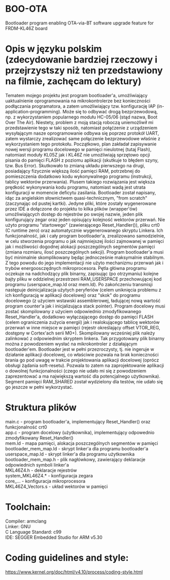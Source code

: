 # BOO-OTA
Bootloader program enabling OTA-via-BT software upgrade feature for FRDM-KL46Z board
# Opis w języku polskim (zdecydowanie bardziej rzeczowy i przejrzystszy niż ten przedstawiony na filmie, zachęcam do lektury)
Tematem mojego projektu jest program bootloader'a, umożliwiający uaktualnienie oprogramowania na mikrokontrolerze bez konieczności podłączania programatora, a zatem umożliwiający tzw. konfigurację IAP (in-application-programming). Może się to odbywać drogą bezprzewodową, np. z wykorzystaniem popularnego modułu HC-05/06 (stąd nazwa, Boot Over The Air). Niestety, problem z moją stacją roboczą uniemożliwił mi przedstawienie tego w taki sposób, natomiast połąćzenie z urządzeniem wysyłającym nasze oprogramowanie odbywa się poprzez protokół UART, zatem wystarczy zrealizować same połączenie bezprzewodowe właśnie z wykorzystaniem tego protokołu. Początkowo, plan zakładał zapisywanie nowej wersji programu docelowego w pamięci nieulotnej (tutaj Flash), natomiast moduły KL05Z jak i KL46Z nie umożliwiają sprzętowo opcji pisania do pamięci FLASH z poziomu aplikacji (skutkuje to błędem szyny, tzw. Bus Error). Skutkowało to zmianą układu pierwszego na drugi, posiadający fizycznie większą ilość pamięci RAM, potrzebnej do pomieszczenia dodatkowo kodu wykonywalnego programu (instrukcji, tablicy wektorów przerwania). Plusem takiego rozwiązania jest większa prędkość wykonywania kodu programu, natomiast wadą jest utrata konfiguracji w momencie deficytu zasilania. Bootloader został napisany, idąc za angielskim słownictwem quasi-technicznym, "from scratch" (zaczynając od pustej kartki). Jedyne pliki, które zostały wygenerowane przez IDE a dołączone do projektu to kilka plików (wrapper'ów) umożliwiających dostęp do rejestrów po swojej nazwie, jeden plik konfigurujący zegar oraz jeden opisujący kolejność wektorów przerwań. Nie użyto programu "startowego" (zawierającego Reset_Handler()), pliku crt0 (C runtime zero) oraz automatycznie wygenerowanego skryptu Linkera. Ich funkcjonalność, jak i cały program bootloader'a, zrealizowano samodzielnie, w celu stworzenia programu o jak najmniejszej ilości zajmowanej w pamięci jak i możliwości dogodnej alokacji poszczególnych segmentów pamięci (zmiana rozmiaru, ilosć poszczególnych sekcji). Program bootloader'a musi być minimalnie skomplikowany będąc jednocześnie maksymalnie stabilnym. Z tego powodu do jego implementacji nie użyto mechanizmu przerwań jak i trybów energoosczędnych mikroprocesora. Pętla główna programu oczekuje na nadchodzący plik binarny, zapisując (po otrzymaniu) kolejne bajty pliku w oddzielnej przestrzeni RAM_USERSPACE przechowującej kod programu (userspace_map.ld oraz mem.ld). Po zakończeniu transmisji następuje deinicjalizacja użytych peryferiów (celem uniknięcia problemu z ich konfiguracją w aplikacji docelowej) oraz "skok" do programu docelowego (z użyciem wstawski assemblerowej, ładującej nową wartość program counter'a jak i inicjalizująca stack pointer). Program docelowy musi zostać skompilowany z użyciem odpowiednio zmodyfikowanego Reset_Handler'a, dodatkowo wyłączającego dostęp do pamięci FLASH (celem ograniczenia zużycia energii) jak i realokującego tablicę wektorów przerwań w inne miejsce w pamięci (rejestr określający offset VTOR_REG, dostępny w Cortex'ach serii M0+). Skompilowany wcześniej plik należy zalinkować z odpowiednim skryptem linkera. Tak przygotowany plik binarny można z powodzeniem wysłać na mikrokontroler z działającym bootloader'em. Bootloader jest w pełni przezroczysty, tj. nie ingeruje w działanie aplikacji docelowej, co właściwie pozwala na brak konieczności brania go pod uwagę w trakcie projektowania aplikacji docelowej (oprócz obsługi żądania soft-resetu). Pozwala to zatem na zaprojektowanie aplikacji o dowolnej funkcjonalności (czego nie udało mi się z powodzeniem zaprezentować a ma największą wartość dla potencjalnego użytkownika). Segment pamięci RAM_SHARED został wydzielony dla testów, nie udało się go jeszcze w pełni wykorzystać.
# Struktura plików
main.c - program bootloader'a, implementujący Reset_Handler() oraz funkcjonalność crt0               
app.c - program docelowy (użytkownika), implementujący odpowednio zmodyfikowany Reset_Handler()      
mem.ld - mapa pamięci, alokacja poszczególnych segmentów w pamięci                                   
bootloader_mem_map.ld - skrypt linker'a dla programu bootloader'a                                    
userspace_map.ld - skrypt linker'a dla programu użytkownika                                         
bootloader_mem_map.h - plik nagłówkowy, zawierający deklaracje odpowiednich symboli linker'a         
MKL46Z4.h - deklaracje rejestrów\
system_MKL46Z4.* - konfiguracja zegara\
core_... - konfiguracja mikroprocesora\
MKL46Z4_Vectors.s - układ wektorów w pamięci


# Toolchain:
Compiler: armclang\
Linker: GNU\
C Language Standard: c99\
IDE: SEGGER Embedded Studio for ARM v5.30

# Coding guidelines and style:
https://www.kernel.org/doc/html/v4.10/process/coding-style.html
